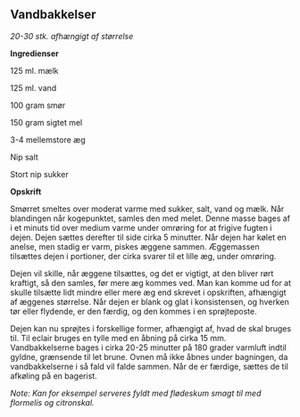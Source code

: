 ## Vandbakkelser 

*20-30 stk. afhængigt af størrelse*

**Ingredienser**

125 ml. mælk

125 ml. vand

100 gram smør

150 gram sigtet mel

3-4 mellemstore æg

Nip salt

Stort nip sukker

**Opskrift**

Smørret smeltes over moderat varme med sukker, salt, vand og mælk. Når
blandingen når kogepunktet, samles den med melet. Denne masse bages af i
et minuts tid over medium varme under omrøring for at frigive fugten i
dejen. Dejen sættes derefter til side cirka 5 minutter. Når dejen har
kølet en anelse, men stadig er varm, piskes æggene sammen. Æggemassen
tilsættes dejen i portioner, der cirka svarer til et lille æg, under
omrøring.

Dejen vil skille, når æggene tilsættes, og det er vigtigt, at den bliver
rørt kraftigt, så den samles, før mere æg kommes ved. Man kan komme ud
for at skulle tilsætte lidt mindre eller mere æg end skrevet i
opskriften, afhængigt af æggenes størrelse. Når dejen er blank og glat i
konsistensen, og hverken tør eller flydende, er den færdig, og den
kommes i en sprøjteposte.

Dejen kan nu sprøjtes i forskellige former, afhængigt af, hvad de skal
bruges til. Til eclair bruges en tylle med en åbning på cirka 15 mm.
Vandbakkelserne bages i cirka 20-25 minutter på 180 grader varmluft
indtil gyldne, grænsende til let brune. Ovnen må ikke åbnes under
bagningen, da vandbakkelserne i så fald vil falde sammen. Når de er
færdige, sættes de til afkøling på en bagerist.

*Note: Kan for eksempel serveres fyldt med flødeskum smagt til med
flormelis og citronskal.*

